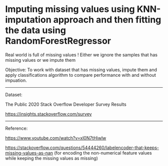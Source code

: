 # Imputing missing values using KNN-imputation approach and then fitting the data using RandomForestRegressor

Real world is full of missing values ! Either we ignore the samples that has missing values or we impute them

Objective: To work with dataset that has missing values, impute them and apply classifications algorithm to compare performance with and without impuation.


--- 

Dataset:

The Public 2020 Stack Overflow Developer Survey Results

https://insights.stackoverflow.com/survey

---

Reference: 

https://www.youtube.com/watch?v=xl0N7tHiwlw

https://stackoverflow.com/questions/54444260/labelencoder-that-keeps-missing-values-as-nan
(for encoding the non-numerical feature values while keeping the missing values as missing)
